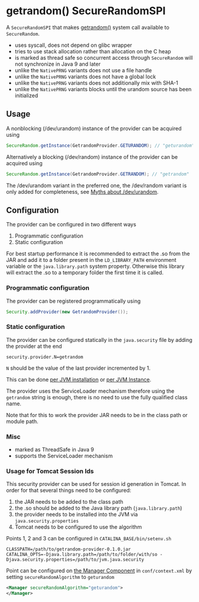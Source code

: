 # getrandom() SecureRandomSPI

A `SecureRandomSPI` that makes [getrandom()](http://man7.org/linux/man-pages/man2/getrandom.2.html) system call available to `SecureRandom`.


* uses syscall, does not depend on glibc wrapper
* tries to use stack allocation rather than allocation on the C heap
* is marked as thread safe so concurrent access through `SecureRandom` will not synchronize in Java 9 and later
* unlike the `NativePRNG` variants does not use a file handle
* unlike the `NativePRNG` variants does not have a global lock
* unlike the `NativePRNG` variants does not additionally mix with SHA-1
* unlike the `NativePRNG` variants blocks until the urandom source has been initialized


## Usage

A nonblocking (/dev/urandom) instance of the provider can be acquired using

```java
SecureRandom.getInstance(GetrandomProvider.GETURANDOM); // "geturandom"
```

Alternatively a blocking (/dev/random) instance of the provider can be acquired using

```java
SecureRandom.getInstance(GetrandomProvider.GETRANDOM); // "getrandom"
```

The /dev/urandom variant in the preferred one, the /dev/random variant is only added for completeness, see [Myths about /dev/urandom](https://www.2uo.de/myths-about-urandom/).

## Configuration

The provider can be configured in two different ways

1. Programmatic configuration
1. Static configuration

For best startup performance it is recommended to extract the .so from the JAR and add it to a folder present in the `LD_LIBRARY_PATH` environment variable or the `java.library.path` system property. Otherwise this library will extract the .so to a temporary folder the first time it is called.

### Programmatic configuration

The provider can be registered programmatically using

```java
Security.addProvider(new GetrandomProvider());
```

### Static configuration

The provider can be configured statically in the `java.security` file by adding the provider at the end

```
security.provider.N=getrandom
```

`N` should be the value of the last provider incremented by 1.

This can be done [per JVM installation](https://docs.oracle.com/javase/9/security/howtoimplaprovider.htm#GUID-831AA25F-F702-442D-A2E4-8DA6DEA16F33) or [per JVM Instance](https://dzone.com/articles/how-override-java-security).

The provider uses the ServiceLoader mechanism therefore using the `getrandom` string is enough, there is no need to use the fully qualified class name.

Note that for this to work the provider JAR needs to be in the class path or module path.

### Misc

* marked as ThreadSafe in Java 9
* supports the ServiceLoader mechanism

### Usage for Tomcat Session Ids

This security provider can be used for session id generation in Tomcat. In order for that several things need to be configured:

1. the JAR needs to be added to the class path
1. the .so should be added to the Java library path (`java.library.path`)
1. the provider needs to be installed into the JVM via `java.security.properties`
1. Tomcat needs to be configured to use the algorithm

Points 1, 2 and 3 can be configured in `CATALINA_BASE/bin/setenv.sh`

```
CLASSPATH=/path/to/getrandom-provider-0.1.0.jar
CATALINA_OPTS=-Djava.library.path=/path/to/folder/with/so -Djava.security.properties=/path/to/jvm.java.security
```

Point can be configured on [the Manager Component](https://tomcat.apache.org/tomcat-8.5-doc/config/manager.html) in `conf/context.xml` by setting `secureRandomAlgorithm` to `geturandom`

```xml
<Manager secureRandomAlgorithm="geturandom">
</Manager>
```
